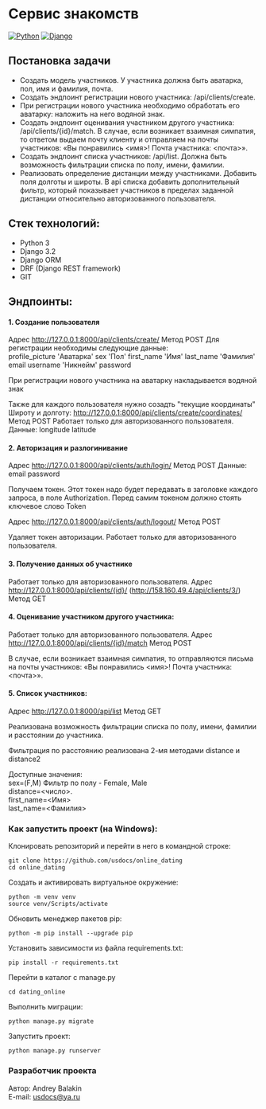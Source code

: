 # Сервис знакомств
[![Python](https://img.shields.io/badge/-Python-464646?style=flat&logo=Python&logoColor=ffffff&color=5fe620)](https://www.python.org/)
[![Django](https://img.shields.io/badge/-Django-464646?style=flat&logo=Django&logoColor=ffffff&color=5fe620)](https://www.djangoproject.com/)

## Постановка задачи

- Создать модель участников. У участника должна быть аватарка, пол, имя и фамилия, почта.
- Создать эндпоинт регистрации нового участника: /api/clients/create.
- При регистрации нового участника необходимо обработать его аватарку: наложить на него водяной знак.
- Создать эндпоинт оценивания участником другого участника: /api/clients/{id}/match. В случае, если возникает взаимная симпатия, то ответом выдаем почту клиенту и отправляем на почты участников: «Вы понравились <имя>! Почта участника: <почта>».
- Создать эндпоинт списка участников: /api/list. Должна быть возможность фильтрации списка по полу, имени, фамилии.
- Реализовать определение дистанции между участниками. Добавить поля долготы и широты. В api списка добавить дополнительный фильтр, который показывает участников в пределах заданной дистанции относительно авторизованного пользователя.

## Стек технологий:
- Python 3
- Django 3.2
- Django ORM
- DRF (Django REST framework)
- GIT

## Эндпоинты:

#### 1. Создание пользователя   
Адрес http://127.0.0.1:8000/api/clients/create/
Метод POST
Для регистрации необходимы следующие данные:   
profile_picture 'Аватарка'
sex 'Пол'
first_name 'Имя'
last_name 'Фамилия'
email
username 'Никнейм'
password

При регистрации нового участника на аватарку накладывается водяной знак

Также для каждого пользователя нужно созадть "текущие координаты" Широту и долготу:
http://127.0.0.1:8000/api/clients/create/coordinates/
Метод POST
Работает только для авторизованного пользователя.
Данные:
longitude
latitude

#### 2. Авторизация и разлогинивание
Адрес http://127.0.0.1:8000/api/clients/auth/login/
Метод POST
Данные:
email
password

Получаем токен. Этот токен надо будет передавать в заголовке каждого запроса, в поле Authorization. Перед самим токеном должно стоять ключевое слово Token

Адрес http://127.0.0.1:8000/api/clients/auth/logout/
Метод POST

Удаляет токен авторизации. Работает только для авторизованного пользователя.

#### 3. Получение данных об участнике
Работает только для авторизованного пользователя.
Адрес http://127.0.0.1:8000/api/clients/{id}/ (http://158.160.49.4/api/clients/3/)
Метод GET

#### 4. Оценивание участником другого участника:
Работает только для авторизованного пользователя.
Адрес http://127.0.0.1:8000/api/clients/{id}/match
Метод POST

В случае, если возникает взаимная симпатия, то отправляются письма на почты участников: «Вы понравились <имя>! Почта участника: <почта>».       

#### 5. Cписок участников:
Адрес http://127.0.0.1:8000/api/list
Метод GET

Реализована возможность фильтрации списка по полу, имени, фамилии и расстоянии до участника.

Фильтрация по расстоянию реализована 2-мя методами distance и distance2

Доступные значения:    
sex=(F,M) Фильтр по полу - Female, Male    
distance=<число>.    
first_name=<Имя>    
last_name=<Фамилия>

### Как запустить проект (на Windows):

Клонировать репозиторий и перейти в него в командной строке:
```
git clone https://github.com/usdocs/online_dating
cd online_dating 
```

Cоздать и активировать виртуальное окружение:
```
python -m venv venv
source venv/Scripts/activate
```

Обновить менеджер пакетов pip:
```
python -m pip install --upgrade pip
```

Установить зависимости из файла requirements.txt:
```
pip install -r requirements.txt
```

Перейти в каталог с manage.py
```
cd dating_online
```

Выполнить миграции:
```
python manage.py migrate
```

Запустить проект:
```
python manage.py runserver
```

### Разработчик проекта

Автор: Andrey Balakin  
E-mail: [usdocs@ya.ru](mailto:usdocs@ya.ru)